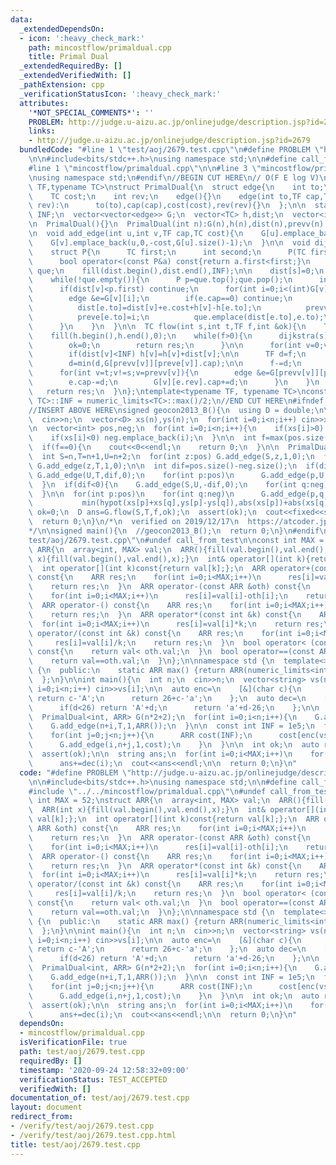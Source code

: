 ```yaml
---
data:
  _extendedDependsOn:
  - icon: ':heavy_check_mark:'
    path: mincostflow/primaldual.cpp
    title: Primal Dual
  _extendedRequiredBy: []
  _extendedVerifiedWith: []
  _pathExtension: cpp
  _verificationStatusIcon: ':heavy_check_mark:'
  attributes:
    '*NOT_SPECIAL_COMMENTS*': ''
    PROBLEM: http://judge.u-aizu.ac.jp/onlinejudge/description.jsp?id=2679
    links:
    - http://judge.u-aizu.ac.jp/onlinejudge/description.jsp?id=2679
  bundledCode: "#line 1 \"test/aoj/2679.test.cpp\"\n#define PROBLEM \"http://judge.u-aizu.ac.jp/onlinejudge/description.jsp?id=2679\"\
    \n\n#include<bits/stdc++.h>\nusing namespace std;\n\n#define call_from_test\n\
    #line 1 \"mincostflow/primaldual.cpp\"\n\n#line 3 \"mincostflow/primaldual.cpp\"\
    \nusing namespace std;\n#endif\n//BEGIN CUT HERE\n// O(F E log V)\ntemplate<typename\
    \ TF,typename TC>\nstruct PrimalDual{\n  struct edge{\n    int to;\n    TF cap;\n\
    \    TC cost;\n    int rev;\n    edge(){}\n    edge(int to,TF cap,TC cost,int\
    \ rev):\n      to(to),cap(cap),cost(cost),rev(rev){}\n  };\n\n  static const TC\
    \ INF;\n  vector<vector<edge>> G;\n  vector<TC> h,dist;\n  vector<int> prevv,preve;\n\
    \n  PrimalDual(){}\n  PrimalDual(int n):G(n),h(n),dist(n),prevv(n),preve(n){}\n\
    \n  void add_edge(int u,int v,TF cap,TC cost){\n    G[u].emplace_back(v,cap,cost,G[v].size());\n\
    \    G[v].emplace_back(u,0,-cost,G[u].size()-1);\n  }\n\n  void dijkstra(int s){\n\
    \    struct P{\n      TC first;\n      int second;\n      P(TC first,int second):first(first),second(second){}\n\
    \      bool operator<(const P&a) const{return a.first<first;}\n    };\n    priority_queue<P>\
    \ que;\n    fill(dist.begin(),dist.end(),INF);\n\n    dist[s]=0;\n    que.emplace(dist[s],s);\n\
    \    while(!que.empty()){\n      P p=que.top();que.pop();\n      int v=p.second;\n\
    \      if(dist[v]<p.first) continue;\n      for(int i=0;i<(int)G[v].size();i++){\n\
    \        edge &e=G[v][i];\n        if(e.cap==0) continue;\n        if(dist[v]+e.cost+h[v]-h[e.to]<dist[e.to]){\n\
    \          dist[e.to]=dist[v]+e.cost+h[v]-h[e.to];\n          prevv[e.to]=v;\n\
    \          preve[e.to]=i;\n          que.emplace(dist[e.to],e.to);\n        }\n\
    \      }\n    }\n  }\n\n  TC flow(int s,int t,TF f,int &ok){\n    TC res=0;\n\
    \    fill(h.begin(),h.end(),0);\n    while(f>0){\n      dijkstra(s);\n      if(dist[t]==INF){\n\
    \        ok=0;\n        return res;\n      }\n\n      for(int v=0;v<(int)h.size();v++)\n\
    \        if(dist[v]<INF) h[v]=h[v]+dist[v];\n\n      TF d=f;\n      for(int v=t;v!=s;v=prevv[v])\n\
    \        d=min(d,G[prevv[v]][preve[v]].cap);\n\n      f-=d;\n      res=res+h[t]*d;\n\
    \      for(int v=t;v!=s;v=prevv[v]){\n        edge &e=G[prevv[v]][preve[v]];\n\
    \        e.cap-=d;\n        G[v][e.rev].cap+=d;\n      }\n    }\n    ok=1;\n \
    \   return res;\n  }\n};\ntemplate<typename TF, typename TC>\nconst TC PrimalDual<TF,\
    \ TC>::INF = numeric_limits<TC>::max()/2;\n//END CUT HERE\n#ifndef call_from_test\n\
    //INSERT ABOVE HERE\nsigned geocon2013_B(){\n  using D = double;\n\n  int n;\n\
    \  cin>>n;\n  vector<D> xs(n),ys(n);\n  for(int i=0;i<n;i++) cin>>xs[i]>>ys[i];\n\
    \n  vector<int> pos,neg;\n  for(int i=0;i<n;i++){\n    if(xs[i]>0) pos.emplace_back(i);\n\
    \    if(xs[i]<0) neg.emplace_back(i);\n  }\n\n  int f=max(pos.size(),neg.size());\n\
    \  if(f==0){\n    cout<<0<<endl;\n    return 0;\n  }\n\n  PrimalDual<int, D> G(n+3);\n\
    \  int S=n,T=n+1,U=n+2;\n  for(int z:pos) G.add_edge(S,z,1,0);\n  for(int z:neg)\
    \ G.add_edge(z,T,1,0);\n\n  int dif=pos.size()-neg.size();\n  if(dif>0){\n   \
    \ G.add_edge(U,T,dif,0);\n    for(int p:pos)\n      G.add_edge(p,U,1,abs(xs[p]));\n\
    \  }\n  if(dif<0){\n    G.add_edge(S,U,-dif,0);\n    for(int q:neg)\n      G.add_edge(U,q,1,abs(xs[q]));\n\
    \  }\n\n  for(int p:pos)\n    for(int q:neg)\n      G.add_edge(p,q,1,\n      \
    \           min(hypot(xs[p]+xs[q],ys[p]-ys[q]),abs(xs[p])+abs(xs[q])));\n\n  int\
    \ ok=0;\n  D ans=G.flow(S,T,f,ok);\n  assert(ok);\n  cout<<fixed<<setprecision(12)<<ans<<endl;\n\
    \  return 0;\n}\n/*\n  verified on 2019/12/17\n  https://atcoder.jp/contests/geocon2013/tasks/geocon2013_b\n\
    */\n\nsigned main(){\n  //geocon2013_B();\n  return 0;\n}\n#endif\n#line 8 \"\
    test/aoj/2679.test.cpp\"\n#undef call_from_test\n\nconst int MAX = 52;\nstruct\
    \ ARR{\n  array<int, MAX> val;\n  ARR(){fill(val.begin(),val.end(),0);}\n  ARR(int\
    \ x){fill(val.begin(),val.end(),x);}\n  int& operator[](int k){return val[k];};\n\
    \  int operator[](int k)const{return val[k];};\n  ARR operator+(const ARR &oth)\
    \ const{\n    ARR res;\n    for(int i=0;i<MAX;i++)\n      res[i]=val[i]+oth[i];\n\
    \    return res;\n  }\n  ARR operator-(const ARR &oth) const{\n    ARR res;\n\
    \    for(int i=0;i<MAX;i++)\n      res[i]=val[i]-oth[i];\n    return res;\n  }\n\
    \  ARR operator-() const{\n    ARR res;\n    for(int i=0;i<MAX;i++)\n      res[i]=-val[i];\n\
    \    return res;\n  }\n  ARR operator*(const int &k) const{\n    ARR res;\n  \
    \  for(int i=0;i<MAX;i++)\n      res[i]=val[i]*k;\n    return res;\n  }\n  ARR\
    \ operator/(const int &k) const{\n    ARR res;\n    for(int i=0;i<MAX;i++)\n \
    \     res[i]=val[i]/k;\n    return res;\n  }\n  bool operator< (const ARR &oth)\
    \ const{\n    return val< oth.val;\n  }\n  bool operator==(const ARR &oth) const{\n\
    \    return val==oth.val;\n  }\n};\n\nnamespace std {\n  template<> class numeric_limits<ARR>\
    \ {\n  public:\n    static ARR max() {return ARR(numeric_limits<int>::max());};\n\
    \  };\n}\n\nint main(){\n  int n;\n  cin>>n;\n  vector<string> vs(n);\n  for(int\
    \ i=0;i<n;i++) cin>>vs[i];\n\n  auto enc=\n    [&](char c){\n      if(isupper(c))\
    \ return c-'A';\n      return 26+c-'a';\n    };\n  auto dec=\n    [&](int d){\n\
    \      if(d<26) return 'A'+d;\n      return 'a'+d-26;\n    };\n\n  int S=n*2,T=n*2+1;\n\
    \  PrimalDual<int, ARR> G(n*2+2);\n  for(int i=0;i<n;i++){\n    G.add_edge(S,i,1,ARR());\n\
    \    G.add_edge(n+i,T,1,ARR());\n  }\n\n  const int INF = 1e5;\n  for(int i=0;i<n;i++){\n\
    \    for(int j=0;j<n;j++){\n      ARR cost(INF);\n      cost[enc(vs[i][j])]=INF-1;\n\
    \      G.add_edge(i,n+j,1,cost);\n    }\n  }\n\n  int ok;\n  auto res=G.flow(S,T,n,ok);\n\
    \  assert(ok);\n\n  string ans;\n  for(int i=0;i<MAX;i++)\n    for(int j=0;j<n*INF-res[i];j++)\n\
    \      ans+=dec(i);\n  cout<<ans<<endl;\n\n  return 0;\n}\n"
  code: "#define PROBLEM \"http://judge.u-aizu.ac.jp/onlinejudge/description.jsp?id=2679\"\
    \n\n#include<bits/stdc++.h>\nusing namespace std;\n\n#define call_from_test\n\
    #include \"../../mincostflow/primaldual.cpp\"\n#undef call_from_test\n\nconst\
    \ int MAX = 52;\nstruct ARR{\n  array<int, MAX> val;\n  ARR(){fill(val.begin(),val.end(),0);}\n\
    \  ARR(int x){fill(val.begin(),val.end(),x);}\n  int& operator[](int k){return\
    \ val[k];};\n  int operator[](int k)const{return val[k];};\n  ARR operator+(const\
    \ ARR &oth) const{\n    ARR res;\n    for(int i=0;i<MAX;i++)\n      res[i]=val[i]+oth[i];\n\
    \    return res;\n  }\n  ARR operator-(const ARR &oth) const{\n    ARR res;\n\
    \    for(int i=0;i<MAX;i++)\n      res[i]=val[i]-oth[i];\n    return res;\n  }\n\
    \  ARR operator-() const{\n    ARR res;\n    for(int i=0;i<MAX;i++)\n      res[i]=-val[i];\n\
    \    return res;\n  }\n  ARR operator*(const int &k) const{\n    ARR res;\n  \
    \  for(int i=0;i<MAX;i++)\n      res[i]=val[i]*k;\n    return res;\n  }\n  ARR\
    \ operator/(const int &k) const{\n    ARR res;\n    for(int i=0;i<MAX;i++)\n \
    \     res[i]=val[i]/k;\n    return res;\n  }\n  bool operator< (const ARR &oth)\
    \ const{\n    return val< oth.val;\n  }\n  bool operator==(const ARR &oth) const{\n\
    \    return val==oth.val;\n  }\n};\n\nnamespace std {\n  template<> class numeric_limits<ARR>\
    \ {\n  public:\n    static ARR max() {return ARR(numeric_limits<int>::max());};\n\
    \  };\n}\n\nint main(){\n  int n;\n  cin>>n;\n  vector<string> vs(n);\n  for(int\
    \ i=0;i<n;i++) cin>>vs[i];\n\n  auto enc=\n    [&](char c){\n      if(isupper(c))\
    \ return c-'A';\n      return 26+c-'a';\n    };\n  auto dec=\n    [&](int d){\n\
    \      if(d<26) return 'A'+d;\n      return 'a'+d-26;\n    };\n\n  int S=n*2,T=n*2+1;\n\
    \  PrimalDual<int, ARR> G(n*2+2);\n  for(int i=0;i<n;i++){\n    G.add_edge(S,i,1,ARR());\n\
    \    G.add_edge(n+i,T,1,ARR());\n  }\n\n  const int INF = 1e5;\n  for(int i=0;i<n;i++){\n\
    \    for(int j=0;j<n;j++){\n      ARR cost(INF);\n      cost[enc(vs[i][j])]=INF-1;\n\
    \      G.add_edge(i,n+j,1,cost);\n    }\n  }\n\n  int ok;\n  auto res=G.flow(S,T,n,ok);\n\
    \  assert(ok);\n\n  string ans;\n  for(int i=0;i<MAX;i++)\n    for(int j=0;j<n*INF-res[i];j++)\n\
    \      ans+=dec(i);\n  cout<<ans<<endl;\n\n  return 0;\n}\n"
  dependsOn:
  - mincostflow/primaldual.cpp
  isVerificationFile: true
  path: test/aoj/2679.test.cpp
  requiredBy: []
  timestamp: '2020-09-24 12:58:32+09:00'
  verificationStatus: TEST_ACCEPTED
  verifiedWith: []
documentation_of: test/aoj/2679.test.cpp
layout: document
redirect_from:
- /verify/test/aoj/2679.test.cpp
- /verify/test/aoj/2679.test.cpp.html
title: test/aoj/2679.test.cpp
---
```

